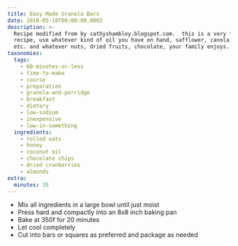 ```yaml
---
title: Easy Made Granola Bars
date: 2010-05-10T00:00:00.000Z
description: >-
  Recipe modified from by cathyshambley.blogspot.com.  this is a very forgiving
  recipe, use whatever kind of oil you have on hand, safflower, canola, peanut,
  etc. and whatever nuts, dried fruits, chocolate, your family enjoys.
taxonomies:
  tags:
    - 60-minutes-or-less
    - time-to-make
    - course
    - preparation
    - granola-and-porridge
    - breakfast
    - dietary
    - low-sodium
    - inexpensive
    - low-in-something
  ingredients:
    - rolled oats
    - honey
    - coconut oil
    - chocolate chips
    - dried cranberries
    - almonds
extra:
  minutes: 35
---
```

 - Mix all ingredients in a large bowl until just moist
 - Press hard and compactly into an 8x8 inch baking pan
 - Bake at 350f for 20 minutes
 - Let cool completely
 - Cut into bars or squares as preferred and package as needed
